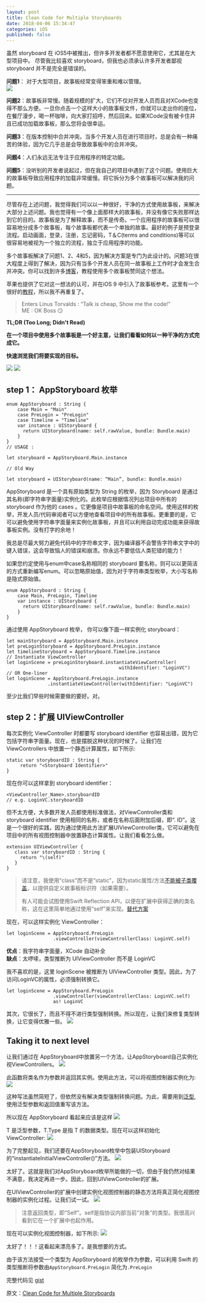 ```yaml
---
layout: post
title: Clean Code for Multiple Storyboards
date: 2018-04-06 15:34:47
categories: iOS
published: false
---
```


虽然 storyboard 在 iOS5中被推出，但许多开发者都不愿意使用它，尤其是在大型项目中。 尽管我比较喜欢 storyboard，但我也必须承认许多开发者鄙视 storyboard 并不是完全是错误的。

<!-- more -->

**问题1**： 对于大型项目，故事板经常变得笨重和难以管理。  
![](http://ww1.sinaimg.cn/large/b92f96b9ly1fq7chjui5vj20dw0dln2l.jpg)

**问题2**：故事板非常慢。随着规模的扩大，它们不仅对开发人员而且对XCode也变得不那么方便。一旦你点击一个这样大小的故事板文件，你就可以走出你的座位，在餐厅漫步，喝一杯咖啡，向大家打招呼，然后回来。如果XCode没有被卡住并且已成功加载故事板，那么您将会很幸运。

**问题3**：在版本控制中合并冲突。当多个开发人员在进行项目时，总是会有一种痛苦的体验，因为它几乎总是会导致故事板中的合并冲突。

**问题4**：人们永远无法专注于应用程序的特定功能。

**问题5**：没听别的开发者说起过，但在我自己的项目中遇到了这个问题。使用巨大的故事板导致应用程序的加载非常缓慢。将它拆分为多个故事板可以解决我的问题。

---

尽管存在上述问题，我觉得我们可以以一种很好，干净的方式使用故事板，来解决大部分上述问题。我也觉得有一个像上面那样大的故事板，并没有像它失败那样达到它的目的。故事板是为了解释故事，而不是传奇。一个应用程序的故事板可以很容易地分成多个故事板，每个故事板都代表一个单独的故事。最好的例子是预登录流程。启动画面，登录，注册，忘记密码，T＆C(terms and conditions)等可以很容易地被视为一个独立的流程，独立于应用程序的功能。  

多个故事板解决了问题1、2、4和5，因为解决方案是专门为此设计的。问题3在很大程度上得到了解决，因为只有当多个开发人员在同一故事板上工作时才会发生合并冲突。你可以找到许多[博客](http://www.newventuresoftware.com/blog/organizing-xcode-projects-using-multiple-storyboards)，教程使用多个故事板赞同这个想法。  

苹果也提供了它对这一想法的认可，并在iOS 9 中引入了故事板参考。这里有一个很好的[教程](https://www.raywenderlich.com/115697/ios-9-storyboards-tutorial-whats-new-in-storyboards)，所以我不再重复了。

> Enters Linus Torvalds : “Talk is cheap, Show me the code!”  
ME : OK Boss 😏


**TL;DR (Too Long; Didn't Read)**

**在一个项目中使用多个故事板是一个好主意，让我们看看如何以一种干净的方式完成它。**

**快速浏览我们将要实现的目标。**

![](http://ww1.sinaimg.cn/large/b92f96b9ly1fq7d57frbaj20m80210tg.jpg)
![](http://ww1.sinaimg.cn/large/b92f96b9ly1fq7d61spnjj20m802mwey.jpg)

## step 1： AppStoryboard 枚举
```
enum AppStoryboard : String {
    case Main = "Main"
    case PreLogin = "PreLogin"
    case Timeline = "Timeline"
    var instance : UIStoryboard {
      return UIStoryboard(name: self.rawValue, bundle: Bundle.main)
    }
}
// USAGE :

let storyboard = AppStoryboard.Main.instance

// Old Way

let storyboard = UIStoryboard(name: “Main”, bundle: Bundle.main)
```

AppStoryboard 是一个具有原始类型为 String 的枚举，因为 Storyboard 是通过其名称(即字符串字面量)实例化的。此枚举应根据情况列出项目中所有的 storyboard 作为他的 cases 。它更像是项目中故事板的命名空间。使用这样的枚举，开发人员/代码审阅者可以方便地查看项目中的所有故事板。更重要的是，它可以避免使用字符串字面量来实例化故事板，并且可以利用自动完成功能来获得故事板实例。没有打字的余地！  

我总是尽最大努力避免代码中的字符串文字，因为编译器不会警告字符串文字中的键入错误，这会导致恼人的错误和崩溃。你永远不要低估人类犯错的能力！  

如果您约定使用与enum中case名称相同的 storyboard 要名称，则可以以更简洁的方式重新编写enum。可以忽略原始值，因为对于字符串类型枚举，大小写名称是隐式原始值。

```
enum AppStoryboard : String {
    case Main, PreLogin, Timeline
    var instance : UIStoryboard {
      return UIStoryboard(name: self.rawValue, bundle: Bundle.main)
    }
}
```

通过使用 AppStoryboard 枚举， 你可以像下面一样实例化 storyboard：
```
let mainStoryboard = AppStoryboard.Main.instance
let preLoginStoryboard = AppStoryboard.PreLogin.instance
let timelineStoryboard = AppStoryboard.Timeline.instance
// Instantiate ViewController
let loginScene = preLoginStoryboard.instantiateViewController(
                                         withIdentifier: "LoginVC")
// OR One-liner
let loginScene = AppStoryboard.PreLogin.instance
               .instantiateViewController(withIdentifier: "LoginVC")
```

至少比我们早些时候需要做的要好。对。

## step 2：扩展 UIViewController

每次实例化 ViewController 时都要写 storyboard identifier 也容易出错，因为它包括字符串字面量。现在，也是摆脱这种状况的时候了。让我们在 ViewControllers 中放置一个静态计算属性，如下所示:
```
static var storyboardID : String {
     return "<Storyboard Identifier>"
}
```
现在你可以这样拿到 storyboard identifier：

```
<ViewController_Name>.storyboardID
// e.g. LoginVC.storyboardID
```

但不太方便，大多数开发人员都使用标准做法，对ViewController类和storyboard identifier 使用相同的名称，或者在名称后面附加后缀，即“. ID”。这是一个很好的实践，因为通过使用此方法扩展UIViewController类，它可以避免在项目中的所有视图控制器中放置静态计算属性。让我们看看怎么做。

```
extension UIViewController {
   class var storyboardID : String {
     return "\(self)"
   }
}
```
> 请注意，我使用“class”而不是“static”，因为static属性/方法[不能被子类覆盖](http://stackoverflow.com/questions/29636633/static-vs-class-functions-variables-in-swift-classes)，以提供自定义故事板标识符（如果需要）。
> 
> 有人可能会试图使用Swift Reflection API，以便在扩展中获得正确的类名称，这在这里简单地通过使用“self”来实现。[替代方案](https://gist.github.com/Gurdeep0602/4fc3892c1b2861d4cd2062ddfddf3262)

现在，可以这样实例化 ViewController：

```
let loginScene = AppStoryboard.PreLogin
                 .viewController(viewControllerClass: LoginVC.self)
```

**优点**：我字符串字面量，XCode 自动补全  
**缺点**：太啰嗦，类型推断为 UIViewController 而不是 LoginVC

我不喜欢的是，这里 loginScene 被推断为 UIViewController 类型。因此，为了访问LoginVC的属性，必须强制转换它。

```
let loginScene = AppStoryboard.PreLogin
                 .viewController(viewControllerClass: LoginVC.self)                   
                 as! LoginVC
```

其次，它很长了，而且不得不进行类型强制转换。所以现在，让我们来修复类型转换，让它变得优雅一些。
![](http://ww1.sinaimg.cn/large/b92f96b9ly1fq7e50adiuj20m80chwgj.jpg)

## Taking it to next level

让我们通过在 AppStoryboard中放置另一个方法，让AppStoryboard自己实例化视ViewControllers。
![](http://ww1.sinaimg.cn/large/b92f96b9ly1fq7eamqwfbj20m802iaae.jpg)

此函数将类名作为参数并返回其实例。使用此方法，可以将视图控制器实例化为:
![](http://ww1.sinaimg.cn/large/b92f96b9ly1fq7ebp6vbvj20m800z3yk.jpg)

这种写法虽然简短了，但依然没有解决类型强制转换问题。为此，需要用到[泛型](https://developer.apple.com/library/content/documentation/Swift/Conceptual/Swift_Programming_Language/Generics.html), 使用泛型参数和返回值重写该方法。

所以现在 AppStoryboard  看起来应该是这样
![](http://ww1.sinaimg.cn/large/b92f96b9ly1fq7efs5mqbj20m80bjjsn.jpg)

T 是泛型参数，T.Type 是指 T 的数据类型。现在可以这样初始化 ViewController:
![](http://ww1.sinaimg.cn/large/b92f96b9ly1fq7eibwl57j20m800zglo.jpg)

为了完整起见，我们还要在AppStoryboard枚举中包装UIStoryboard的“instantiateInitialViewController()”方法。
![](http://ww1.sinaimg.cn/large/b92f96b9ly1fq7h1z3rs5j20m80f040g.jpg)

太好了。这就是我们对AppStoryboard枚举所能做的一切，但由于我仍然对结果不满意，我决定再进一步。因此，回到UIViewController的扩展。

在UIViewController的扩展中创建实例化视图控制器的静态方法将真正简化视图控制器的实例化过程。让我们试一试。
![](http://ww1.sinaimg.cn/large/b92f96b9ly1fq7h4lzyxlj20m808f0th.jpg)

> 注意返回类型，即“Self”。self是指协议内部当前“对象”的类型。我很高兴看到它在一个扩展中也起作用。

现在可以实例化视图控制器，如下所示:
![](http://ww1.sinaimg.cn/large/b92f96b9ly1fq7h6lc077j20m801c0sv.jpg)

太好了！！！这看起来漂亮多了。是我想要的方式。

由于该方法接受一个类型为 AppStoryboard 的枚举作为参数，可以利用 Swift 的类型推断将参数由`AppStoryboard.PreLogin` 简化为`.PreLogin`

完整代码见 [gist](https://gist.github.com/Gurdeep0602/4fc3892c1b2861d4cd2062ddfddf3262)


原文：[Clean Code for Multiple Storyboards](https://medium.com/@gurdeep060289/clean-code-for-multiple-storyboards-c64eb679dbf6)

